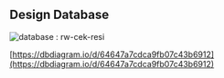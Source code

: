 ## Design Database

![database : rw-cek-resi](https://res.cloudinary.com/xcod33/image/upload/v1684306688/Diagram/desain-database-rw-cek-resi_mcbjgd.png)

[https://dbdiagram.io/d/64647a7cdca9fb07c43b6912](https://dbdiagram.io/d/64647a7cdca9fb07c43b6912)
